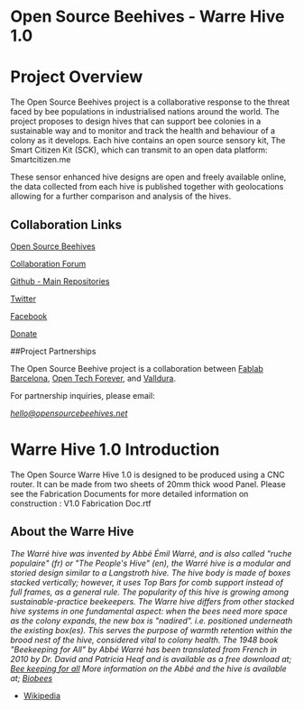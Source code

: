 Open Source Beehives - Warre Hive 1.0
=========

# Project Overview

The Open Source Beehives project is a collaborative response to the threat faced by bee populations in industrialised nations around the world. The project proposes to design hives that can support bee colonies in a sustainable way and to monitor and track the health and behaviour of a colony as it develops. Each hive contains an open source sensory kit, The Smart Citizen Kit (SCK), which can transmit to an open data platform: Smartcitizen.me

These sensor enhanced hive designs are open and freely available online, the data collected from each hive is published together with geolocations allowing for a further comparison and analysis of the hives.

## Collaboration Links

[Open Source Beehives](http://www.opensourcebeehives.net/)

[Collaboration Forum](http://community.opensourcebeehives.net/)

[Github - Main Repositories](https://github.com/opensourcebeehives)

[Twitter](https://twitter.com/OSbeehives)

[Facebook](https://www.facebook.com/opensourcebeehives)

[Donate](https://www.paypal.com/es/cgi-bin/webscr?cmd=_flow&SESSION=xN5iwGcPD04BsXKkkGOAwtqmWhK0ziTi_KQAvnt435SmxvAM0x32rMG5dG0&dispatch=5885d80a13c0db1f8e263663d3faee8d48a116ba977951b3435308b8c4dd4ef1)

##Project Partnerships

The Open Source Beehive project is a collaboration between [Fablab Barcelona](http://fablabbcn.org/), [Open Tech Forever](www.opentechforever.com), and [Valldura](http://www.valldaura.net/).

For partnership inquiries, please email:

*hello@opensourcebeehives.net*

# Warre Hive 1.0 Introduction

The Open Source Warre Hive 1.0 is designed to be produced using a CNC router. It can be made from two sheets of 20mm thick wood Panel. 
Please see the Fabrication Documents for more detailed information on construction : V1.0 Fabrication Doc.rtf


## About the Warre Hive

*The Warré hive was invented by Abbé Émil Warré, and is also called "ruche populaire" (fr) or "The People's Hive" (en), the Warré hive is a modular and storied design similar to a Langstroth hive. The hive body is made of boxes stacked vertically; however, it uses Top Bars for comb support instead of full frames, as a general rule. The popularity of this hive is growing among sustainable-practice beekeepers.
The Warre hive differs from other stacked hive systems in one fundamental aspect: when the bees need more space as the colony expands, the new box is "nadired". i.e. positioned underneath the existing box(es). This serves the purpose of warmth retention within the brood nest of the hive, considered vital to colony health. The 1948 book "Beekeeping for All" by Abbé Warré has been translated from French in 2010 by Dr. David and Patricia Heaf and is available as a free download at; [Bee keeping for all](http://www.users.callnetuk.com/~heaf/beekeeping_for_all.pdf) More information on the Abbé and the hive is available at; [Biobees](http://warre.biobees.com/bfa.htm)*
- [Wikipedia](http://en.wikipedia.org/wiki/Beehive#Warr.C3.A9_hives)